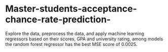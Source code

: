 # Master-students-acceptance-chance-rate-prediction-
Explore the data, preprocess the data, and apply machine learning regressors based on their scores, GPA and university rating, among models the random forest regressor has the best MSE score of 0.0025.
